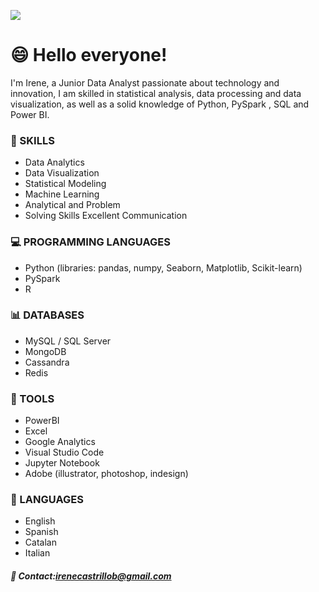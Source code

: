 
![](https://i.ibb.co/q7gk9cv/nasa-Q1p7bh3-SHj8-unsplash.jpg)

# 😄 Hello everyone! 

I'm Irene, a Junior Data Analyst passionate about technology and innovation, I am skilled in statistical analysis, data processing and data visualization, as well as a solid knowledge of Python, PySpark , SQL and Power BI.

### 🌱 SKILLS
- Data Analytics
- Data Visualization
- Statistical Modeling
- Machine Learning
- Analytical and Problem
- Solving Skills
   Excellent Communication

###  💻 PROGRAMMING LANGUAGES
- Python (libraries: pandas, numpy, Seaborn, Matplotlib, Scikit-learn)
- PySpark
- R

### 📊 DATABASES
- MySQL / SQL Server
- MongoDB
- Cassandra
- Redis

###  🔧 TOOLS
- PowerBI
- Excel
- Google Analytics
- Visual Studio Code
- Jupyter Notebook
- Adobe (illustrator, photoshop, indesign)

###  💬 LANGUAGES
- English 
- Spanish 
- Catalan
- Italian 

#####  📧 Contact:irenecastrillob@gmail.com

